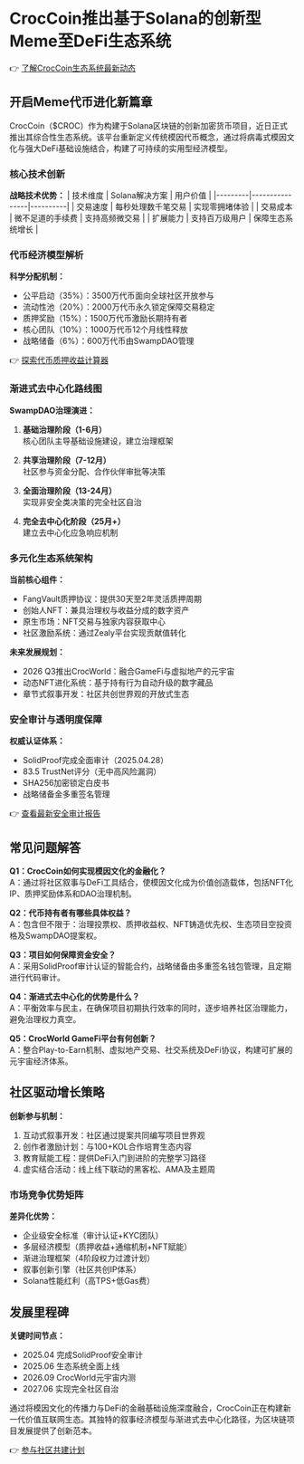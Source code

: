 # CrocCoin推出基于Solana的创新型Meme至DeFi生态系统

👉 [了解CrocCoin生态系统最新动态](https://bit.ly/okx_welcome)

## 开启Meme代币进化新篇章

CrocCoin（$CROC）作为构建于Solana区块链的创新加密货币项目，近日正式推出其综合性生态系统。该平台重新定义传统模因代币概念，通过将病毒式模因文化与强大DeFi基础设施结合，构建了可持续的实用型经济模型。

### 核心技术创新

**战略技术优势：**
| 技术维度 | Solana解决方案 | 用户价值 |
|---------|----------------|----------|
| 交易速度 | 每秒处理数千笔交易 | 实现零拥堵体验 |
| 交易成本 | 微不足道的手续费 | 支持高频微交易 |
| 扩展能力 | 支持百万级用户 | 保障生态系统增长 |

### 代币经济模型解析

**科学分配机制：**
- 公平启动（35%）：3500万代币面向全球社区开放参与
- 流动性池（20%）：2000万代币永久锁定保障交易稳定
- 质押奖励（15%）：1500万代币激励长期持有者
- 核心团队（10%）：1000万代币12个月线性释放
- 战略储备（6%）：600万代币由SwampDAO管理

👉 [探索代币质押收益计算器](https://bit.ly/okx_welcome)

### 渐进式去中心化路线图

**SwampDAO治理演进：**
1. **基础治理阶段（1-6月）**  
   核心团队主导基础设施建设，建立治理框架

2. **共享治理阶段（7-12月）**  
   社区参与资金分配、合作伙伴审批等决策

3. **全面治理阶段（13-24月）**  
   实现非安全类决策的完全社区自治

4. **完全去中心化阶段（25月+）**  
   建立去中心化应急响应机制

### 多元化生态系统架构

**当前核心组件：**
- FangVault质押协议：提供30天至2年灵活质押周期
- 创始人NFT：兼具治理权与收益分成的数字资产
- 原生市场：NFT交易与独家内容获取中心
- 社区激励系统：通过Zealy平台实现贡献值转化

**未来发展规划：**
- 2026 Q3推出CrocWorld：融合GameFi与虚拟地产的元宇宙
- 动态NFT进化系统：基于持有行为自动升级的数字藏品
- 章节式叙事开发：社区共创世界观的开放式生态

### 安全审计与透明度保障

**权威认证体系：**
- SolidProof完成全面审计（2025.04.28）
- 83.5 TrustNet评分（无中高风险漏洞）
- SHA256加密锁定白皮书
- 战略储备金多重签名管理

👉 [查看最新安全审计报告](https://bit.ly/okx_welcome)

## 常见问题解答

**Q1：CrocCoin如何实现模因文化的金融化？**  
A：通过将社区叙事与DeFi工具结合，使模因文化成为价值创造载体，包括NFT化IP、质押奖励体系和DAO治理机制。

**Q2：代币持有者有哪些具体权益？**  
A：包含但不限于：治理投票权、质押收益权、NFT铸造优先权、生态项目空投资格及SwampDAO提案权。

**Q3：项目如何保障资金安全？**  
A：采用SolidProof审计认证的智能合约，战略储备由多重签名钱包管理，且定期进行代码审计。

**Q4：渐进式去中心化的优势是什么？**  
A：平衡效率与民主，在确保项目初期执行效率的同时，逐步培养社区治理能力，避免治理权力真空。

**Q5：CrocWorld GameFi平台有何创新？**  
A：整合Play-to-Earn机制、虚拟地产交易、社交系统及DeFi协议，构建可扩展的元宇宙经济体系。

## 社区驱动增长策略

**创新参与机制：**
1. 互动式叙事开发：社区通过提案共同编写项目世界观
2. 创作者激励计划：与100+KOL合作培育生态内容
3. 教育赋能工程：提供DeFi入门到进阶的完整学习路径
4. 虚实结合活动：线上线下联动的黑客松、AMA及主题周

### 市场竞争优势矩阵

**差异化优势：**
- 企业级安全标准（审计认证+KYC团队）
- 多层经济模型（质押收益+通缩机制+NFT赋能）
- 渐进治理框架（4阶段权力过渡计划）
- 叙事创新引擎（社区共创IP体系）
- Solana性能红利（高TPS+低Gas费）

## 发展里程碑

**关键时间节点：**
- 2025.04 完成SolidProof安全审计
- 2025.06 生态系统全面上线
- 2026.09 CrocWorld元宇宙内测
- 2027.06 实现完全社区自治

通过将模因文化的传播力与DeFi的金融基础设施深度融合，CrocCoin正在构建新一代价值互联网生态。其独特的叙事经济模型与渐进式去中心化路径，为区块链项目发展提供了创新范本。

👉 [参与社区共建计划](https://bit.ly/okx_welcome)